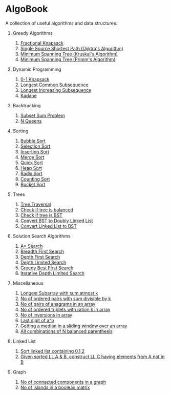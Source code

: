 # AlgoBook
A collection of useful algorithms and data structures. 

1. Greedy Algorithms
    1. [Fractional Knapsack](./greedy/fractionalknapsack.java)
    2. [Single Source Shortest Path (Dijktra's Algorithm)](./greedy/SingleSourceShortestPathDijktra.java)
    3. [Minimum Spanning Tree (Kruskal's Algorithm)](./greedy/kruskalmst.java)
    4. [Minimum Spanning Tree (Primm's Algorithm)](./greedy/primmst.java)

2. Dynamic Programming
    1. [0-1 Knapsack](./dp/knapsackdp.java)
    2. [Longest Common Subsequence](./dp/lcs.cpp)
    3. [Longest Increasing Subsequence](./dp/lis.cpp)
    4. [Kadane](./dp/kadane.cpp)

3. Backtracking
    1. [Subset Sum Problem](./backtracking/subsetsum.cpp)
    2. [N Queens](./backtracking/nqueen.cpp)

4. Sorting
    1. [Bubble Sort](./sorting/bubblesort.cpp)
    2. [Selection Sort](./sorting/selectionsort.cpp)
    3. [Insertion Sort](./sorting/insertionsort.cpp)
    4. [Merge Sort](./sorting/mergesort.cpp)
    5. [Quick Sort](./sorting/quicksort.cpp)
    6. [Heap Sort](./sorting/heapsort.cpp)
    7. [Radix Sort](./sorting/radixsort.cpp)
    8. [Counting Sort](./sorting/countingsort.cpp)
    9. [Bucket Sort](./sorting/bucketsort.cpp)

5. Trees
    1. [Tree Traversal](./trees/Tree.java)
    2. [Check if tree is balanced](./trees/chkbal.cpp)
    3. [Check if tree is BST](./trees/bstchk.cpp)
    4. [Convert BST to Doubly Linked List](./trees/dlltobst.cpp)
    5. [Convert Linked List to BST](./trees/lltobst.cpp)
   
6. Solution Search Algorithms
    1. [A\* Search](./solsearch/astar.java)
    2. [Breadth First Search](./solsearch/bfs.cpp)
    3. [Depth First Search](./solsearch/dfs.cpp)
    4. [Depth Limited Search](./solsearch/dls.cpp)
    5. [Greedy Best First Search](./solsearch/gbfs.java)
    6. [Iterative Depth Limited Search](./solsearch/idls.cpp)

7. Miscellaneous
    1. [Longest Subarray with sum atmost k](./misc/longsub.cpp)
    2. [No of ordered pairs with sum divisible by k](./misc/divsum.cpp)
    3. [No of pairs of anagrams in an array](./misc/anagram.java)
    4. [No of ordered triplets with ration k in array](./misc/tripletgm.cpp)
    5. [No of inversions in array](./misc/inversion.cpp)
    6. [Last digit of a^b](./misc/lastdigofpowab.cpp)
    7. [Getting a median in a sliding window over an array](./misc/notification.cpp)
    8. [All combinations of N balanced parenthesis](./misc/parenbal.cpp)

8. Linked List
    1. [Sort linked list containing 0,1,2](./linkedlist/llcountsort.cpp)
    2. [Given sorted LL A & B, construct LL C having elements from A not in B](./linkedlist/alink-blink.cpp)

9. Graph
    1. [No of connected components in a graph](./graph/noconcomp.cpp)
    2. [No of islands in a boolean matrix](./graph/noofislands.cpp)

